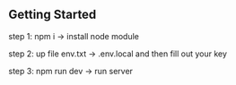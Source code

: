 
## Getting Started
step 1: npm i -> install node module

step 2: up file env.txt -> .env.local and then fill out your key

step 3: npm run dev -> run server
